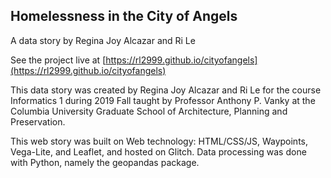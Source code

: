 Homelessness in the City of Angels
----
A data story by Regina Joy Alcazar and Ri Le

See the project live at [https://rl2999.github.io/cityofangels](https://rl2999.github.io/cityofangels)

This data story was created by Regina Joy Alcazar and Ri Le for the course Informatics 1 during 2019 Fall taught by Professor Anthony P. Vanky at the Columbia University Graduate School of Architecture, Planning and Preservation.

This web story was built on Web technology: HTML/CSS/JS, Waypoints, Vega-Lite, and Leaflet, and hosted on Glitch. Data processing was done with Python, namely the geopandas package.
